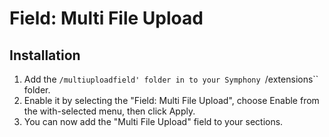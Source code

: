 # Field: Multi File Upload

## Installation

1. Add the `/multiuploadfield' folder in to your Symphony `/extensions`` folder.
2. Enable it by selecting the "Field: Multi File Upload", choose Enable from the with-selected menu, then click Apply.
3. You can now add the "Multi File Upload" field to your sections.

